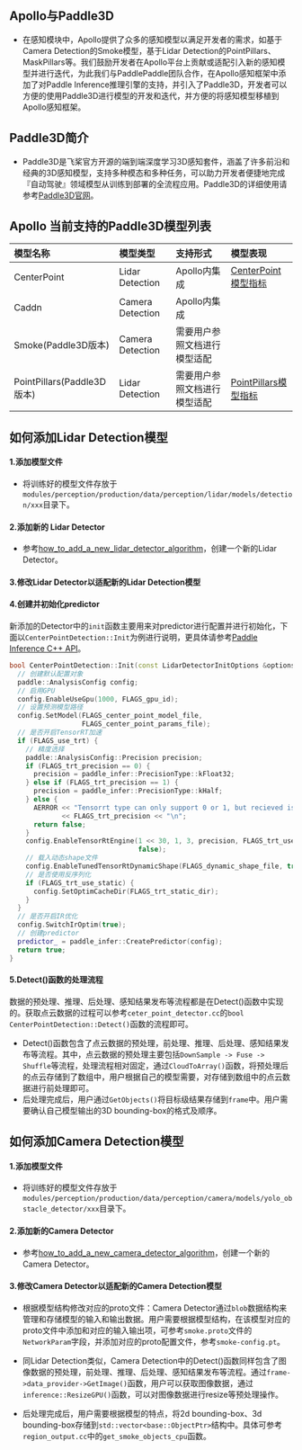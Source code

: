 ## Apollo与Paddle3D
- 在感知模块中，Apollo提供了众多的感知模型以满足开发者的需求，如基于Camera Detection的Smoke模型，基于Lidar Detection的PointPillars、MaskPillars等。我们鼓励开发者在Apollo平台上贡献或适配引入新的感知模型并进行迭代，为此我们与PaddlePaddle团队合作，在Apollo感知框架中添加了对Paddle Inference推理引擎的支持，并引入了Paddle3D，开发者可以方便的使用Paddle3D进行模型的开发和迭代，并方便的将感知模型移植到Apollo感知框架。
## Paddle3D简介
- Paddle3D是飞桨官方开源的端到端深度学习3D感知套件，涵盖了许多前沿和经典的3D感知模型，支持多种模态和多种任务，可以助力开发者便捷地完成『自动驾驶』领域模型从训练到部署的全流程应用。Paddle3D的详细使用请参考[Paddle3D官网](https://github.com/PaddlePaddle/Paddle3D)。

## Apollo 当前支持的Paddle3D模型列表
|模型名称 | 模型类型 | 支持形式 |  模型表现|
|:---|:---|:---|:---|
|CenterPoint  |  Lidar Detection |  Apollo内集成  | [CenterPoint模型指标](https://github.com/PaddlePaddle/Paddle3D/tree/develop/docs/models/centerpoint)   |
|Caddn |  Camera Detection |  Apollo内集成 |    |
|Smoke(Paddle3D版本)| Camera Detection  | 需要用户参照文档进行模型适配  |    |
| PointPillars(Paddle3D版本)|  Lidar Detection | 需要用户参照文档进行模型适配 |[PointPillars模型指标](https://github.com/PaddlePaddle/Paddle3D/tree/develop/docs/models/pointpillars)   |

## 如何添加Lidar Detection模型
#### 1.添加模型文件
- 将训练好的模型文件存放于`modules/perception/production/data/perception/lidar/models/detection/xxx`目录下。
#### 2.添加新的 Lidar Detector
- 参考[how_to_add_a_new_lidar_detector_algorithm](../../docs/06_Perception/how_to_add_a_new_camera_detector_algorithm_cn.md)，创建一个新的Lidar Detector。
#### 3.修改Lidar Detector以适配新的Lidar Detection模型
#### 4.创建并初始化predictor

新添加的Detector中的`init`函数主要用来对predictor进行配置并进行初始化，下面以`CenterPointDetection::Init`为例进行说明，更具体请参考[Paddle Inference C++ API](https://paddle-inference.readthedocs.io/en/master/api_reference/cxx_api_doc/cxx_api_index.html)。

```C++
bool CenterPointDetection::Init(const LidarDetectorInitOptions &options) {
  // 创建默认配置对象 
  paddle::AnalysisConfig config;
  // 启用GPU
  config.EnableUseGpu(1000, FLAGS_gpu_id);
  // 设置预测模型路径
  config.SetModel(FLAGS_center_point_model_file,
                  FLAGS_center_point_params_file);
  // 是否开启TensorRT加速
  if (FLAGS_use_trt) {
    // 精度选择
    paddle::AnalysisConfig::Precision precision;
    if (FLAGS_trt_precision == 0) {
      precision = paddle_infer::PrecisionType::kFloat32;
    } else if (FLAGS_trt_precision == 1) {
      precision = paddle_infer::PrecisionType::kHalf;
    } else {
      AERROR << "Tensorrt type can only support 0 or 1, but recieved is"
             << FLAGS_trt_precision << "\n";
      return false;
    }
    config.EnableTensorRtEngine(1 << 30, 1, 3, precision, FLAGS_trt_use_static,
                                false);
    // 载入动态shape文件
    config.EnableTunedTensorRtDynamicShape(FLAGS_dynamic_shape_file, true);
    // 是否使用反序列化
    if (FLAGS_trt_use_static) {
      config.SetOptimCacheDir(FLAGS_trt_static_dir);
    }
  }
  // 是否开启IR优化
  config.SwitchIrOptim(true);
  // 创建predictor
  predictor_ = paddle_infer::CreatePredictor(config);
  return true;
}
```
#### 5.Detect()函数的处理流程
数据的预处理、推理、后处理、感知结果发布等流程都是在Detect()函数中实现的。获取点云数据的过程可以参考`ceter_point_detector.cc`的`bool CenterPointDetection::Detect()`函数的流程即可。

- Detect()函数包含了点云数据的预处理，前处理、推理、后处理、感知结果发布等流程。其中，点云数据的预处理主要包括`DownSample -> Fuse -> Shuffle`等流程，处理流程相对固定，通过`CloudToArray()`函数，将预处理后的点云存储到了数组中，用户根据自己的模型需要，对存储到数组中的点云数据进行前处理即可。
- 后处理完成后，用户通过`GetObjects()`将目标级结果存储到`frame`中。用户需要确认自己模型输出的3D bounding-box的格式及顺序。

## 如何添加Camera Detection模型

#### 1.添加模型文件
- 将训练好的模型文件存放于`modules/perception/production/data/perception/camera/models/yolo_obstacle_detector/xxx`目录下。

#### 2.添加新的Camera Detector
- 参考[how_to_add_a_new_camera_detector_algorithm](../../docs/06_Perception/how_to_add_a_new_camera_detector_algorithm_cn.md)，创建一个新的Camera Detector。

#### 3.修改Camera Detector以适配新的Camera Detection模型
- 根据模型结构修改对应的proto文件：Camera Detector通过`blob`数据结构来管理和存储模型的输入和输出数据。用户需要根据模型结构，在该模型对应的proto文件中添加和对应的输入输出项，可参考`smoke.proto`文件的`NetworkParam`字段，并添加对应的proto配置文件，参考`smoke-config.pt`。

- 同Lidar Detection类似，Camera Detection中的Detect()函数同样包含了图像数据的预处理，前处理、推理、后处理、感知结果发布等流程。通过`frame->data_provider->GetImage()`函数，用户可以获取图像数据，通过`inference::ResizeGPU()`函数，可以对图像数据进行resize等预处理操作。
- 后处理完成后，用户需要根据模型的特点，将2d bounding-box、3d bounding-box存储到`std::vector<base::ObjectPtr>`结构中。具体可参考`region_output.cc`中的`get_smoke_objects_cpu`函数。
